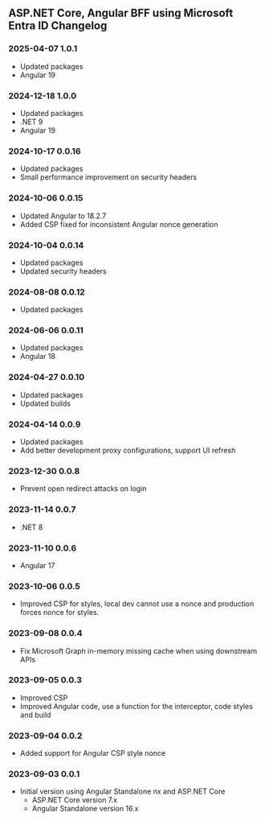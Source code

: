 ## ASP.NET Core, Angular BFF using Microsoft Entra ID Changelog

### 2025-04-07 1.0.1
- Updated packages
- Angular 19

### 2024-12-18 1.0.0
- Updated packages
- .NET 9
- Angular 19

### 2024-10-17 0.0.16
- Updated packages
- Small performance improvement on security headers

### 2024-10-06 0.0.15
- Updated Angular to 18.2.7
- Added CSP fixed for inconsistent Angular nonce generation

### 2024-10-04 0.0.14

- Updated packages
- Updated security headers

### 2024-08-08 0.0.12

- Updated packages

### 2024-06-06 0.0.11

- Updated packages
- Angular 18

### 2024-04-27 0.0.10

- Updated packages
- Updated builds

### 2024-04-14 0.0.9

- Updated packages
- Add better development proxy configurations, support UI refresh

### 2023-12-30 0.0.8

- Prevent open redirect attacks on login

### 2023-11-14 0.0.7

- .NET 8

### 2023-11-10 0.0.6

- Angular 17

### 2023-10-06 0.0.5

- Improved CSP for styles, local dev cannot use a nonce and production forces nonce for styles.

### 2023-09-08 0.0.4

- Fix Microsoft Graph in-memory missing cache when using downstream APIs

### 2023-09-05 0.0.3

- Improved CSP
- Improved Angular code, use a function for the interceptor, code styles and build

### 2023-09-04 0.0.2

- Added support for Angular CSP style nonce

### 2023-09-03 0.0.1

- Initial version using Angular Standalone nx and ASP.NET Core
  - ASP.NET Core version 7.x
  - Angular Standalone version 16.x
